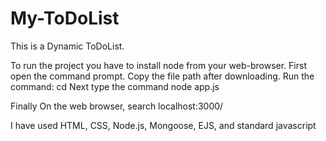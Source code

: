 # My-ToDoList

This is a Dynamic ToDoList.

To run the project you have to install node from your web-browser.
First open the command prompt.
Copy the file path after downloading.
Run the command: cd <File Path>
Next type the command node app.js

Finally On the web browser, search localhost:3000/

I have used HTML, CSS, Node.js, Mongoose, EJS, and standard javascript
